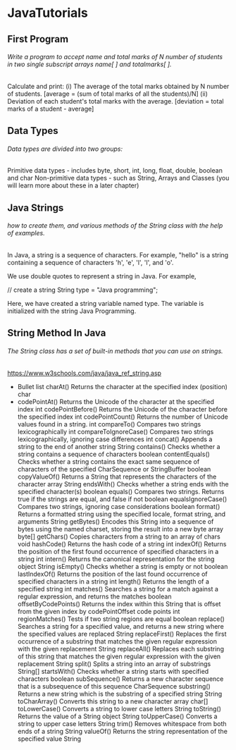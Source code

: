 # JavaTutorials

## First Program 

###### Write a program to accept name and total marks of N number of students in two single subscript arrays name[ ] and totalmarks[ ].
Calculate and print:
(i) The average of the total marks obtained by N number of students.
[average = (sum of total marks of all the students)/N]
(ii) Deviation of each student's total marks with the average.
[deviation = total marks of a student - average]

## Data Types 
###### Data types are divided into two groups:
Primitive data types - includes byte, short, int, long, float, double, boolean and char
 Non-primitive data types - such as String, Arrays and Classes (you will learn more about these in a later chapter)
 
## Java Strings

###### how to create them, and various methods of the String class with the help of examples.

In Java, a string is a sequence of characters. For example, "hello" is a string containing a sequence of characters 'h', 'e', 'l', 'l', and 'o'.

We use double quotes to represent a string in Java. For example,

// create a string
String type = "Java programming";

Here, we have created a string variable named type. The variable is initialized with the string Java Programming.

## String Method In Java

###### The String class has a set of built-in methods that you can use on strings.
https://www.w3schools.com/java/java_ref_string.asp
* Bullet list charAt() 	Returns the character at the specified index (position) 	char
* codePointAt() 	Returns the Unicode of the character at the specified index 	int
codePointBefore() 	Returns the Unicode of the character before the specified index 	int
codePointCount() 	Returns the number of Unicode values found in a string. 	int
compareTo() 	Compares two strings lexicographically 	int
compareToIgnoreCase() 	Compares two strings lexicographically, ignoring case differences 	int
concat() 	Appends a string to the end of another string 	String
contains() 	Checks whether a string contains a sequence of characters 	boolean
contentEquals() 	Checks whether a string contains the exact same sequence of characters of the specified CharSequence or StringBuffer 	boolean
copyValueOf() 	Returns a String that represents the characters of the character array 	String
endsWith() 	Checks whether a string ends with the specified character(s) 	boolean
equals() 	Compares two strings. Returns true if the strings are equal, and false if not 	boolean
equalsIgnoreCase() 	Compares two strings, ignoring case considerations 	boolean
format() 	Returns a formatted string using the specified locale, format string, and arguments 	String
getBytes() 	Encodes this String into a sequence of bytes using the named charset, storing the result into a new byte array 	byte[]
getChars() 	Copies characters from a string to an array of chars 	void
hashCode() 	Returns the hash code of a string 	int
indexOf() 	Returns the position of the first found occurrence of specified characters in a string 	int
intern() 	Returns the canonical representation for the string object 	String
isEmpty() 	Checks whether a string is empty or not 	boolean
lastIndexOf() 	Returns the position of the last found occurrence of specified characters in a string 	int
length() 	Returns the length of a specified string 	int
matches() 	Searches a string for a match against a regular expression, and returns the matches 	boolean
offsetByCodePoints() 	Returns the index within this String that is offset from the given index by codePointOffset code points 	int
regionMatches() 	Tests if two string regions are equal 	boolean
replace() 	Searches a string for a specified value, and returns a new string where the specified values are replaced 	String
replaceFirst() 	Replaces the first occurrence of a substring that matches the given regular expression with the given replacement 	String
replaceAll() 	Replaces each substring of this string that matches the given regular expression with the given replacement 	String
split() 	Splits a string into an array of substrings 	String[]
startsWith() 	Checks whether a string starts with specified characters 	boolean
subSequence() 	Returns a new character sequence that is a subsequence of this sequence 	CharSequence
substring() 	Returns a new string which is the substring of a specified string 	String
toCharArray() 	Converts this string to a new character array 	char[]
toLowerCase() 	Converts a string to lower case letters 	String
toString() 	Returns the value of a String object 	String
toUpperCase() 	Converts a string to upper case letters 	String
trim() 	Removes whitespace from both ends of a string 	String
valueOf() 	Returns the string representation of the specified value 	String

